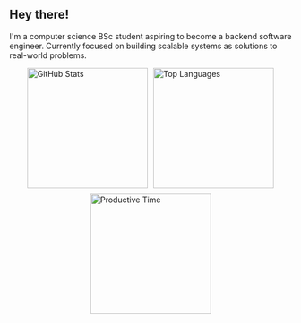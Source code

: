 ## Hey there!

I'm a computer science BSc student aspiring to become a backend software engineer. Currently focused on building scalable systems as solutions to real-world problems.

<div style="display: flex; flex-wrap: wrap; justify-content: center; gap: 10px;">
  <img src="http://github-profile-summary-cards.vercel.app/api/cards/stats?username=Ronnie-001&theme=nord_dark" alt="GitHub Stats" style="width: 215px; height: auto;" />
  <img src="http://github-profile-summary-cards.vercel.app/api/cards/repos-per-language?username=Ronnie-001&theme=nord_dark" alt="Top Languages" style="width: 215px; height: auto;" />
  <img src="http://github-profile-summary-cards.vercel.app/api/cards/productive-time?username=Ronnie-001&theme=nord_dark&utcOffset=8" alt="Productive Time" style="width: 215px; height: auto;" />
</div>
